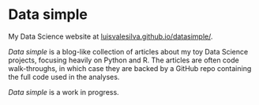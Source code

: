 # Data simple
My Data Science website at [luisvalesilva.github.io/datasimple/](http://luisvalesilva.github.io/datasimple/).

*Data simple* is a blog-like collection of articles about my toy Data Science projects, focusing heavily on
Python and R. The articles are often code walk-throughs, in which case they are backed by a GitHub repo containing the
full code used in the analyses.

*Data simple* is a work in progress.
